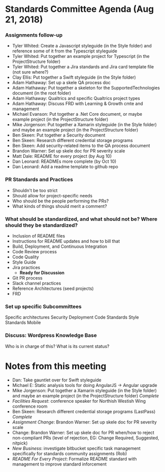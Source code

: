 # Standards Committee Agenda (Aug 21, 2018)

### Assignments follow-up

* Tyler Whited: Create a Javascript styleguide (in the Style folder) and reference some of it from the Typescript styleguide
* Tyler Whited: Put together an example project for Typescript (in the ProjectStructure folder)
* Tyler Whited: Put together a Jira standards and Jira card template file (not sure where?)
* Clay Ellis: Put together a Swift styleguide (in the Style folder)
* Adam Hathaway: Set up a skele QA process doc
* Adam Hathaway: Put together a skeleton for the SupportedTechnologies document (in the root folder)
* Adam Hathaway: Qualtrics and specific Qualtrics project types
* Adam Hathaway: Discuss FRD with Learning & Growth cmte and management
* Michael Evanson: Put together a .Net Core document, or maybe example project (in the ProjectStructure folder)
* Mike Jorgenson: Put together a Xamarin styleguide (in the Style folder) and maybe an example project (in the ProjectStructure folder)
* Ben Skeen: Put together a Security document
* Ben Skeen: Research different credential storage programs
* Ben Skeen: Add security-related items to the QA process document
* Brandon Warner: Set up skele doc for PR severity scale
* Matt Dale: README for every project (by Aug 10)
* Dan Leonard: READMEs more complete (by Oct 10)
* Dan Leonard: Add a readme template to github repo


### PR Standards and Practices

* Shouldn't be too strict
* Should allow for project-specific needs
* Who should be the people performing the PRs?
* What kinds of things should merit a comment?


### What should be standardized, and what should not be? Where should they be standardized?

* Inclusion of README files
* Instructions for README updates and how to bill that
* Build, Deployment, and Continuous Integration
* Code Review process
* Code Quality
* Style Guide
* Jira practices
  * __Ready for Discussion__
* Git PR process
* Slack channel practices
* Reference Architectures (seed projects)
* FRD


### Set up specific Subcommittees

Specific architectures
Security
Deployment
Code Standards
Style Standards
Mobile

### Discuss: Wordpress Knowledge Base
Who is in charge of this?
What is its current status?

# Notes from this meeting

* Dan: Take gauntlet over for Swift styleguide
* Michael E: Static analysis tools for doing AngularJS -> Angular upgrade
* Mike Jorgenson: Put together a Xamarin styleguide (in the Style folder) and maybe an example project (in the ProjectStructure folder) *Complete*
* *Facilities Request*:  conference speaker for Northish Westish Wing conference room 
* Ben Skeen: Research different credential storage programs (LastPass) *Complete*
* *Assignment Change*: Brandon Warner: Set up skele doc for PR severity scale
* Change: Brandon Warner: Set up skele doc for PR when/how to reject non-compliant PRs (level of rejection, EG: Change Required, Suggested, nitpick)
* *New Business*: investigate bitbucket specific task management specifically for standards community assignments (Rob)
* *README For Every Project*: Formalize README standard with management to improve standard inforcement

